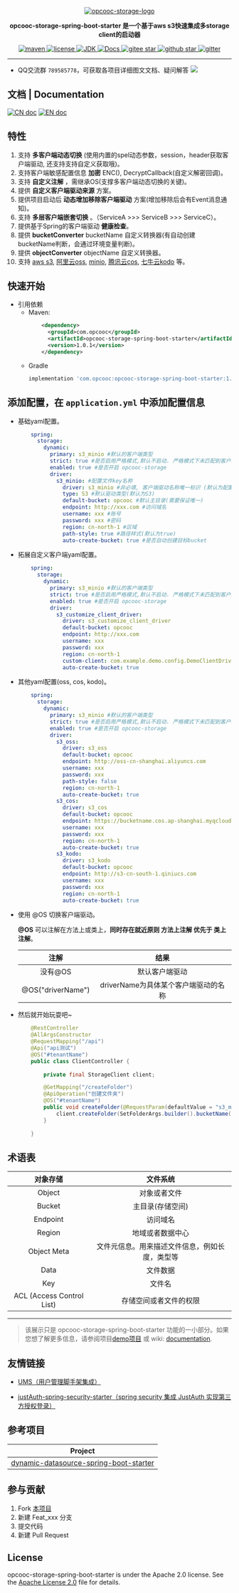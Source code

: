 <p align="center">
  <a href="https://github.com/opcooc/opcooc-storage-spring-boot-starter">
   <img alt="opcooc-storage-logo" src="https://gitee.com/opcooc/opcooc-storage-spring-boot-starter/raw/main/doc/img/opcooc-storage.png">
  </a>
</p>

<p align="center">
  <strong>opcooc-storage-spring-boot-starter 是一个基于aws s3快速集成多storage client的启动器</strong>
</p>

<p align="center">
	<a target="_blank" href="https://search.maven.org/search?q=g:com.opcooc%20AND%20a:opcooc-storage-spring-boot-starter">
		<img alt='maven' src="https://img.shields.io/maven-central/v/com.opcooc/opcooc-storage-spring-boot-starter" />
	</a>
	<a target="_blank" href="https://www.apache.org/licenses/LICENSE-2.0.html">
		<img alt='license' src="https://img.shields.io/badge/license-Apache%202-4EB1BA.svg?style=square" />
	</a>
	<a target="_blank" href="https://www.oracle.com/technetwork/java/javase/downloads/index.html">
		<img alt='JDK' src="https://img.shields.io/badge/JDK-1.8+-green.svg" />
	</a>
	<a target="_blank" href="https://github.com/opcooc/opcooc-storage-spring-boot-starter/wiki" title="参考文档">
		<img alt='Docs' src="https://img.shields.io/badge/Docs-latest-blueviolet.svg" />
	</a>
	<a target="_blank" href='https://gitee.com/opcooc/opcooc-storage-spring-boot-starter/stargazers'>
	  <img alt='gitee star' src='https://gitee.com/opcooc/opcooc-storage-spring-boot-starter/badge/star.svg?theme=white'/>
	</a>
	<a target="_blank" href='https://github.com/opcooc/opcooc-storage-spring-boot-starter'>
		<img alt="github star" src="https://img.shields.io/github/stars/opcooc/opcooc-storage-spring-boot-starter?style=social"/>
	</a>
	<a target="_blank" href='https://gitter.im/opcooc/opcooc-storage-spring-boot-starter?utm_source=badge&utm_medium=badge&utm_campaign=pr-badge'>
		<img alt="gitter" src="https://img.shields.io/gitter/room/opcooc/opcooc-storage-spring-boot-starter"/>
	</a>

</p>

-------------------------------------------------------------------------------

- QQ交流群 `789585778`，可获取各项目详细图文文档、疑问解答
[![](http://pub.idqqimg.com/wpa/images/group.png)](https://jq.qq.com/?_wv=1027&k=iRannIfW)

## 文档 | Documentation

[![CN doc](https://img.shields.io/badge/文档-中文版-blue.svg)](README.md)
[![EN doc](https://img.shields.io/badge/document-English-blue.svg)](README.md)


## 特性

1. 支持 **多客户端动态切换** (使用内置的spel动态参数，session，header获取客户端驱动, 还支持支持自定义获取哦)。
2. 支持客户端敏感配置信息 **加密**  ENC(), DecryptCallback(自定义解密回调)。
3. 支持 **自定义注解** ，需继承OS(支撑多客户端动态切换的关键)。
4. 提供 **自定义客户端驱动来源** 方案。
5. 提供项目启动后 **动态增加移除客户端驱动** 方案(增加移除后会有Event消息通知)。
6. 支持  **多层客户端嵌套切换** 。（ServiceA >>>  ServiceB >>> ServiceC）。
7. 提供基于Spring的客户端驱动 **健康检查**。
8. 提供 **bucketConverter** bucketName 自定义转换器(有自动创建bucketName判断，会通过环境变量判断)。
9. 提供 **objectConverter** objectName 自定义转换器。
10. 支持 [aws s3](https://docs.aws.amazon.com/AmazonS3/latest/gsg/GetStartedWithS3.html), 
[阿里云oss](https://help.aliyun.com/document_detail/64919.html), 
[minio](http://docs.minio.org.cn/docs/master/how-to-use-aws-sdk-for-java-with-minio-server), 
[腾讯云cos](https://cloud.tencent.com/document/product/436/37421), 
[七牛云kodo](https://developer.qiniu.com/kodo/manual/4086/aws-s3-compatible) 等。

## 快速开始

-   引用依赖
    -   Maven:
        ```xml
            <dependency>
              <groupId>com.opcooc</groupId>
              <artifactId>opcooc-storage-spring-boot-starter</artifactId>
              <version>1.0.1</version>
            </dependency>
        ```
    -   Gradle
        ```groovy
        implementation 'com.opcooc:opcooc-storage-spring-boot-starter:1.0.1'
        ```

## 添加配置，在 `application.yml` 中添加配置信息
-   基础yaml配置。

    ```yaml
        spring:
          storage:
            dynamic:
              primary: s3_minio #默认的客户端类型
              strict: true #是否启用严格模式,默认不启动. 严格模式下未匹配到客户端直接报错, 非严格模式下则使用默认客户端primary所设置的客户端
              enabled: true #是否开启 opcooc-storage
              driver:
                s3_minio: #配置文件key名称
                  driver: s3_minio #非必填, 客户端驱动名称唯一标识 (默认为配置文件key名称)
                  type: S3 #默认驱动类型(默认为S3)
                  default-bucket: opcooc #默认主目录(需要保证唯一)
                  endpoint: http://xxx.com #访问域名
                  username: xxx #账号
                  password: xxx #密码
                  region: cn-north-1 #区域
                  path-style: true #路径样式(默认为true)
                  auto-create-bucket: true #是否自动创建目标bucket

    ```
-   拓展自定义客户端yaml配置。

    ```yaml
        spring:
          storage:
            dynamic:
              primary: s3_minio #默认的客户端类型
              strict: true #是否启用严格模式,默认不启动. 严格模式下未匹配到客户端直接报错, 非严格模式下则使用默认客户端primary所设置的客户端
              enabled: true #是否开启 opcooc-storage
              driver:
                s3_customize_client_driver:
                  driver: s3_customize_client_driver
                  default-bucket: opcooc
                  endpoint: http://xxx.com
                  username: xxx
                  password: xxx
                  region: cn-north-1
                  custom-client: com.example.demo.config.DemoClientDriver #自定义客户端clazz
                  auto-create-bucket: true

    ```
-   其他yaml配置(oss, cos, kodo)。
    ```yaml
        spring:
          storage:
            dynamic:
              primary: s3_minio #默认的客户端类型
              strict: true #是否启用严格模式,默认不启动. 严格模式下未匹配到客户端直接报错, 非严格模式下则使用默认客户端primary所设置的客户端
              enabled: true #是否开启 opcooc-storage
              driver:
                s3_oss:
                  driver: s3_oss
                  default-bucket: opcooc
                  endpoint: http://oss-cn-shanghai.aliyuncs.com
                  username: xxx
                  password: xxx
                  path-style: false
                  region: cn-north-1
                  auto-create-bucket: true
                s3_cos:
                  driver: s3_cos
                  default-bucket: opcooc
                  endpoint: https://bucketname.cos.ap-shanghai.myqcloud.com
                  username: xxx
                  password: xxx
                  region: cn-north-1
                  auto-create-bucket: true
                s3_kodo:
                  driver: s3_kodo
                  default-bucket: opcooc
                  endpoint: http://s3-cn-south-1.qiniucs.com
                  username: xxx
                  password: xxx
                  region: cn-north-1
                  auto-create-bucket: true
    ```
    
-   使用 @OS 切换客户端驱动。

    **@OS** 可以注解在方法上或类上，**同时存在就近原则 方法上注解 优先于 类上注解**。
    
    |     **注解**   |                   **结果**          |
    | :-----------: | :--------------------------------------: |
    |    没有@OS     |                默认客户端驱动             |
    | @OS("driverName") | driverName为具体某个客户端驱动的名称    |
    
-   然后就开始玩耍吧~

    ```java
        @RestController
        @AllArgsConstructor
        @RequestMapping("/api")
        @Api("api测试")
        @OS("#tenantName")
        public class ClientController {
        
            private final StorageClient client;
    
            @GetMapping("/createFolder")
            @ApiOperation("创建文件夹")
            @OS("#tenantName")
            public void createFolder(@RequestParam(defaultValue = "s3_minio") String tenantName, @RequestParam String folderName) {
                client.createFolder(SetFolderArgs.builder().bucketName(BUCKET_NAME).folderName(folderName).build());
            }
        
        }
    ```
## 术语表

   | **对象存储**    | **文件系统**|
   | :-----------: | :-----------:|
   |Object|对象或者文件|
   |Bucket|主目录(存储空间)|
   |Endpoint|访问域名|
   |Region|地域或者数据中心|
   |Object Meta|文件元信息。用来描述文件信息，例如长度，类型等|
   |Data|文件数据|
   |Key|文件名|
   |ACL (Access Control List)|存储空间或者文件的权限|
   
-------------------------------------------------------------------------------

> 该展示只是 opcooc-storage-spring-boot-starter 功能的一小部分。如果您想了解更多信息，请参阅项目[demo项目](https://github.com/opcooc/opcooc-storage-spring-boot-starter-example) 或 wiki: [documentation](https://github.com/opcooc/opcooc-storage-spring-boot-starter/wiki).

## 友情链接

- [UMS（用户管理脚手架集成）](https://gitee.com/pcore/UMS)

- [justAuth-spring-security-starter（spring security 集成 JustAuth 实现第三方授权登录）](https://gitee.com/pcore/just-auth-spring-security-starter)

## 参考项目

| Project                                                              |
| -------------------------------------------------------------------- |
| [dynamic-datasource-spring-boot-starter](https://gitee.com/baomidou/dynamic-datasource-spring-boot-starter)|

## 参与贡献

1. Fork [本项目](https://github.com/opcooc/opcooc-storage-spring-boot-starter)
2. 新建 Feat_xxx 分支
3. 提交代码
4. 新建 Pull Request

## License

opcooc-storage-spring-boot-starter is under the Apache 2.0 license. See the [Apache License 2.0](http://www.apache.org/licenses/LICENSE-2.0) file for details.

